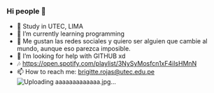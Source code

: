 ### Hi people 👋
- 🔭 Study in UTEC,  LIMA
- 🌱 I’m currently learning programming 
- 👯 Me gustan las redes sociales y quiero ser alguien que cambie al mundo, aunque eso parezca imposible.
- 🤔 I’m looking for help with GITHUB xd
- 🎶 https://open.spotify.com/playlist/3NySyMosfcn1xF4ilsHMnN
- 📫 How to reach me: brigitte.rojas@utec.edu.pe
![Uploading aaaaaaaaaaaaa.jpg…]()
